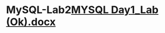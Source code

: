 # MySQL-Lab2[MYSQL Day1_Lab (Ok).docx](https://github.com/Eng-Ahmed-Saber-ITI/MySQL-Lab2/files/11082941/MYSQL.Day1_Lab.Ok.docx)
